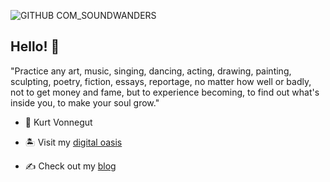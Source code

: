 ![GITHUB COM_SOUNDWANDERS](https://user-images.githubusercontent.com/69735204/113229095-4364da80-9264-11eb-96e3-2bff679d43cc.png)


## Hello! 👋

"Practice any art, music, singing, dancing, acting, drawing, painting, sculpting, poetry, fiction, essays, reportage, no matter how well or badly, not to get money and fame, but to experience becoming, to find out what's inside you, to make your soul grow."

- 💫 Kurt Vonnegut


- 🏝 Visit my [digital oasis](https://soundwanders.com)

- ✍️ Check out my [blog](https://jcoletta.com/)